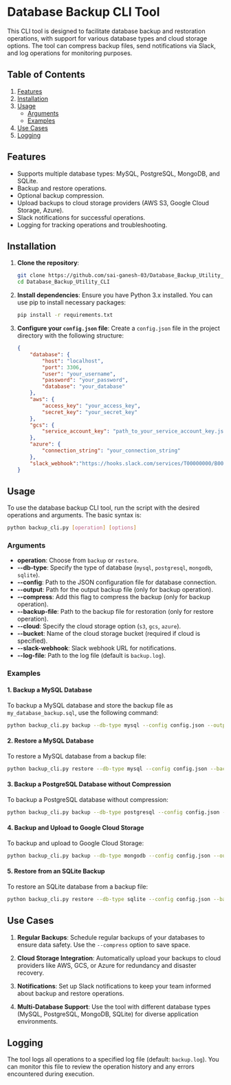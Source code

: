 
# Database Backup CLI Tool

This CLI tool is designed to facilitate database backup and restoration operations, with support for various database types and cloud storage options. The tool can compress backup files, send notifications via Slack, and log operations for monitoring purposes.

## Table of Contents

1. [Features](#features)
2. [Installation](#installation)
3. [Usage](#usage)
   - [Arguments](#arguments)
   - [Examples](#examples)
4. [Use Cases](#use-cases)
5. [Logging](#logging)


## Features

- Supports multiple database types: MySQL, PostgreSQL, MongoDB, and SQLite.
- Backup and restore operations.
- Optional backup compression.
- Upload backups to cloud storage providers (AWS S3, Google Cloud Storage, Azure).
- Slack notifications for successful operations.
- Logging for tracking operations and troubleshooting.

## Installation

1. **Clone the repository**:
   ```bash
   git clone https://github.com/sai-ganesh-03/Database_Backup_Utility_CLI.git
   cd Database_Backup_Utility_CLI
   ```

2. **Install dependencies**:
   Ensure you have Python 3.x installed. You can use pip to install necessary packages:
   ```bash
   pip install -r requirements.txt
   ```

3. **Configure your `config.json` file**:
   Create a `config.json` file in the project directory with the following structure:
   ```json
   {
       "database": {
           "host": "localhost",
           "port": 3306,
           "user": "your_username",
           "password": "your_password",
           "database": "your_database"
       },
       "aws": {
           "access_key": "your_access_key",
           "secret_key": "your_secret_key"
       },
       "gcs": {
           "service_account_key": "path_to_your_service_account_key.json"
       },
       "azure": {
           "connection_string": "your_connection_string"
       },
       "slack_webhook":"https://hooks.slack.com/services/T00000000/B00000000/XXXXXXXXXXXXXXXXXXXXXXXX"
   }
   ```

## Usage

To use the database backup CLI tool, run the script with the desired operations and arguments. The basic syntax is:

```bash
python backup_cli.py [operation] [options]
```

### Arguments

- **operation**: Choose from `backup` or `restore`.
- **--db-type**: Specify the type of database (`mysql`, `postgresql`, `mongodb`, `sqlite`).
- **--config**: Path to the JSON configuration file for database connection.
- **--output**: Path for the output backup file (only for backup operation).
- **--compress**: Add this flag to compress the backup (only for backup operation).
- **--backup-file**: Path to the backup file for restoration (only for restore operation).
- **--cloud**: Specify the cloud storage option (`s3`, `gcs`, `azure`).
- **--bucket**: Name of the cloud storage bucket (required if cloud is specified).
- **--slack-webhook**: Slack webhook URL for notifications.
- **--log-file**: Path to the log file (default is `backup.log`).

### Examples

#### 1. Backup a MySQL Database

To backup a MySQL database and store the backup file as `my_database_backup.sql`, use the following command:

```bash
python backup_cli.py backup --db-type mysql --config config.json --output /path/to/my_database_backup.sql --compress --cloud s3 --bucket my_backup_bucket --slack-webhook https://hooks.slack.com/services/T00000000/B00000000/XXXXXXXXXXXXXXXXXXXXXXXX --log-file /path/to/my_database_backup.log
```

#### 2. Restore a MySQL Database

To restore a MySQL database from a backup file:

```bash
python backup_cli.py restore --db-type mysql --config config.json --backup-file /path/to/my_database_backup.sql --slack-webhook https://hooks.slack.com/services/T00000000/B00000000/XXXXXXXXXXXXXXXXXXXXXXXX --log-file /path/to/my_database_backup.log
```

#### 3. Backup a PostgreSQL Database without Compression

To backup a PostgreSQL database without compression:

```bash
python backup_cli.py backup --db-type postgresql --config config.json --output /path/to/my_postgresql_backup.sql
```

#### 4. Backup and Upload to Google Cloud Storage

To backup and upload to Google Cloud Storage:

```bash
python backup_cli.py backup --db-type mongodb --config config.json --output /path/to/my_mongodb_backup.bson --cloud gcs --bucket my_gcs_bucket
```

#### 5. Restore from an SQLite Backup

To restore an SQLite database from a backup file:

```bash
python backup_cli.py restore --db-type sqlite --config config.json --backup-file /path/to/my_sqlite_backup.db
```

## Use Cases

1. **Regular Backups**: Schedule regular backups of your databases to ensure data safety. Use the `--compress` option to save space.

2. **Cloud Storage Integration**: Automatically upload your backups to cloud providers like AWS, GCS, or Azure for redundancy and disaster recovery.

3. **Notifications**: Set up Slack notifications to keep your team informed about backup and restore operations.

4. **Multi-Database Support**: Use the tool with different database types (MySQL, PostgreSQL, MongoDB, SQLite) for diverse application environments.

## Logging

The tool logs all operations to a specified log file (default: `backup.log`). You can monitor this file to review the operation history and any errors encountered during execution.
